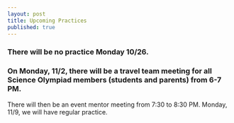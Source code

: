 ```yaml
---
layout: post
title: Upcoming Practices
published: true
---
```

### There will be no practice Monday 10/26. 
### On Monday, 11/2, there will be a travel team meeting for all Science Olympiad members (students and parents) from 6-7 PM. 
 There will then be an event mentor meeting from 7:30 to 8:30 PM.
 Monday, 11/9, we will have regular practice.
